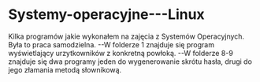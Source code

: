 # Systemy-operacyjne---Linux
Kilka programów jakie wykonałem na zajęcia z Systemów Operacyjnych. Była to praca samodzielna.
--W folderze 1 znajduje się program wyświetlający urzytkowników z konkretną powłoką.
--W folderze 8-9 znajduje się dwa programy jeden do wygenerowanie skrótu hasła, drugi do jego złamania metodą słownikową.
